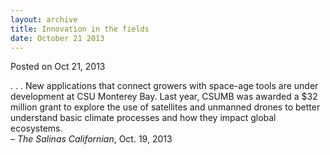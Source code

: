 ```yaml
---
layout: archive
title: Innovation in the fields
date: October 21 2013
---
```





<span class="date">Posted on Oct 21, 2013    </span>
<p>. . . New applications that connect growers with space-age tools
are under development at CSU Monterey Bay. Last year, CSUMB was
awarded a $32 million grant to explore the use of satellites and
unmanned drones to better understand basic climate processes and
how they impact global ecosystems.<br>
&#x2013; <em>The Salinas Californian</em>, Oct. 19, 2013</br></p>





